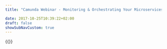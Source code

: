 ```yaml
---
title: "Camunda Webinar - Monitoring & Orchestrating Your Microservices Landscape using Workflow Automation | Camunda BPM"

date: 2017-10-25T10:39:22+02:00
draft: false
showSubNavCustom: true
---
```

{{<webinar-single
title="Monitoring & Orchestrating Your Microservices Landscape using Workflow Automation"
image=""
language="en"
hubspotid="e869f3f3-8cf5-4ec9-901b-b6da068b9879"
description="A company’s core business processes nearly always span more than one microservice. In an e-commerce company, for example, a “customer order” might involve different services for payments, inventory, shipping and more. But how do these services play together to fulfill the customer’s desire? <br><br>Implementing long-running, asynchronous, and complex collaborations between distributed microservices is challenging. How can we ensure visibility of cross-microservice flows and provide status and error monitoring? How do we guarantee that overall flows always complete, even if single services fail? Or how do we recognize stuck flows so that we can fix them?<br><br>In this webinar, Bernd will explain how workflow automation supports the orchestration of microservices, to make sure business processes are always carried out - even in case of failure -<br>providing monitoring and visibility into the overall progress and status. <br><br>He will reveal how to do all of this without introducing monolithic workflows that clash with microservices principles. You will also learn how to balance orchestration (using a workflow engine) with choreography (using events). Still believe that choreography is more loosely coupled and thus the modern way to go? You definitely need to listen in...<br><br><br>__Webinar Date: Wednesday, Mar 11, 2020, 8am PT/ 11am ET / 4pm CET<br><br>Speaker:__<br><br><img src='https://images.ctfassets.net/vpidbgnakfvf/65ZZSpbquIwOcwvFR5u1BZ/1c436dbd3ab84b888efcfe9700a03954/BerndRuecker-Webinar-150px.png' style='float:left;padding: 0px 10px 70px 0px;'> __Bernd Ruecker, Chief Technologist and Co-founder__<br>Tech evangelist, public speaker, co-founder and chief technologist of Camunda – Bernd’s name is legend among developers. Bernd focuses on helping developers and architects utilize workflow and BPM technology to the full extent, and also thinking about the future of software technology and workflow automation. He coaches countless developers to implement business logic centered around long-running flows. In addition, Bernd, who holds an MSc in Software Technology, co-authored the successful book “Real-Life BPMN”.<br>"
recordinglink="0"
embedlink=""
datetime="2020-03-11T11:00-05:00"
datetimeend="2020-03-11T12:00-05:00"
gotowebinarwebinarkey=""
image="">}}